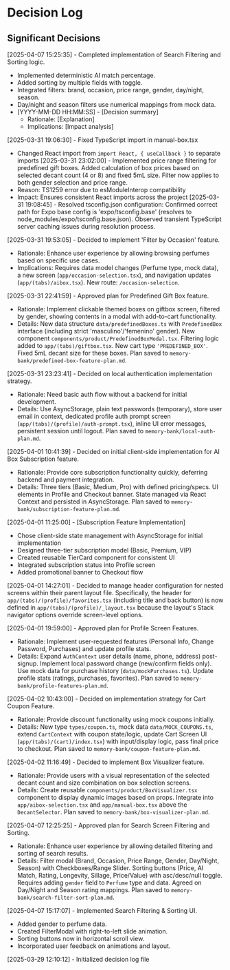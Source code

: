 # Decision Log

## Significant Decisions
[2025-04-07 15:25:35] - Completed implementation of Search Filtering and Sorting logic.
- Implemented deterministic AI match percentage.
- Added sorting by multiple fields with toggle.
- Integrated filters: brand, occasion, price range, gender, day/night, season.
- Day/night and season filters use numerical mappings from mock data.
- [YYYY-MM-DD HH:MM:SS] - [Decision summary]
  - Rationale: [Explanation]
  - Implications: [Impact analysis]

[2025-03-31 19:06:30] - Fixed TypeScript import in manual-box.tsx
- Changed React import from `import React, { useCallback }` to separate imports
[2025-03-31 23:02:00] - Implemented price range filtering for predefined gift boxes. Added calculation of box prices based on selected decant count (4 or 8) and fixed 5mL size. Filter now applies to both gender selection and price range.
- Reason: TS1259 error due to esModuleInterop compatibility
- Impact: Ensures consistent React imports across the project
[2025-03-31 19:08:45] - Resolved tsconfig.json configuration: Confirmed correct path for Expo base config is 'expo/tsconfig.base' (resolves to node_modules/expo/tsconfig.base.json). Observed transient TypeScript server caching issues during resolution process.

[2025-03-31 19:53:05] - Decided to implement 'Filter by Occasion' feature.
  - Rationale: Enhance user experience by allowing browsing perfumes based on specific use cases.
  - Implications: Requires data model changes (Perfume type, mock data), a new screen (`app/occasion-selection.tsx`), and navigation updates (`app/(tabs)/aibox.tsx`). New route: `/occasion-selection`.

[2025-03-31 22:41:59] - Approved plan for Predefined Gift Box feature.
  - Rationale: Implement clickable themed boxes on giftbox screen, filtered by gender, showing contents in a modal with add-to-cart functionality.
  - Details: New data structure `data/predefinedBoxes.ts` with `PredefinedBox` interface (including strict 'masculino'/'femenino' gender). New component `components/product/PredefinedBoxModal.tsx`. Filtering logic added to `app/(tabs)/giftbox.tsx`. New cart type `'PREDEFINED_BOX'`. Fixed 5mL decant size for these boxes. Plan saved to `memory-bank/predefined-box-feature-plan.md`.


[2025-03-31 23:23:41] - Decided on local authentication implementation strategy.
  - Rationale: Need basic auth flow without a backend for initial development.
  - Details: Use AsyncStorage, plain text passwords (temporary), store user email in context, dedicated profile auth prompt screen (`app/(tabs)/(profile)/auth-prompt.tsx`), inline UI error messages, persistent session until logout. Plan saved to `memory-bank/local-auth-plan.md`.


[2025-04-01 10:41:39] - Decided on initial client-side implementation for AI Box Subscription feature.
  - Rationale: Provide core subscription functionality quickly, deferring backend and payment integration.
  - Details: Three tiers (Basic, Medium, Pro) with defined pricing/specs. UI elements in Profile and Checkout banner. State managed via React Context and persisted in AsyncStorage. Plan saved to `memory-bank/subscription-feature-plan.md`.

[2025-04-01 11:25:00] - [Subscription Feature Implementation]
- Chose client-side state management with AsyncStorage for initial implementation
- Designed three-tier subscription model (Basic, Premium, VIP)
- Created reusable TierCard component for consistent UI
- Integrated subscription status into Profile screen
- Added promotional banner to Checkout flow

[2025-04-01 14:27:01] - Decided to manage header configuration for nested screens within their parent layout file. Specifically, the header for `app/(tabs)/(profile)/favorites.tsx` (including title and back button) is now defined in `app/(tabs)/(profile)/_layout.tsx` because the layout's Stack navigator options override screen-level options.


[2025-04-01 19:59:00] - Approved plan for Profile Screen Features.
  - Rationale: Implement user-requested features (Personal Info, Change Password, Purchases) and update profile stats.
  - Details: Expand `AuthContext` user details (name, phone, address) post-signup. Implement local password change (new/confirm fields only). Use mock data for purchase history (`data/mockPurchases.ts`). Update profile stats (ratings, purchases, favorites). Plan saved to `memory-bank/profile-features-plan.md`.


[2025-04-02 10:43:00] - Decided on implementation strategy for Cart Coupon Feature.
  - Rationale: Provide discount functionality using mock coupons initially.
  - Details: New type `types/coupon.ts`, mock data `data/MOCK_COUPONS.ts`, extend `CartContext` with coupon state/logic, update Cart Screen UI (`app/(tabs)/(cart)/index.tsx`) with input/display logic, pass final price to checkout. Plan saved to `memory-bank/coupon-feature-plan.md`.


[2025-04-02 11:16:49] - Decided to implement Box Visualizer feature.
  - Rationale: Provide users with a visual representation of the selected decant count and size combination on box selection screens.
  - Details: Create reusable `components/product/BoxVisualizer.tsx` component to display dynamic images based on props. Integrate into `app/aibox-selection.tsx` and `app/manual-box.tsx` above the `DecantSelector`. Plan saved to `memory-bank/box-visualizer-plan.md`.


[2025-04-07 12:25:25] - Approved plan for Search Screen Filtering and Sorting.
  - Rationale: Enhance user experience by allowing detailed filtering and sorting of search results.
  - Details: Filter modal (Brand, Occasion, Price Range, Gender, Day/Night, Season) with Checkboxes/Range Slider. Sorting buttons (Price, AI Match, Rating, Longevity, Sillage, Price/Value) with asc/desc/null toggle. Requires adding `gender` field to `Perfume` type and data. Agreed on Day/Night and Season rating mappings. Plan saved to `memory-bank/search-filter-sort-plan.md`.

[2025-04-07 15:17:07] - Implemented Search Filtering & Sorting UI.
- Added gender to perfume data.
- Created FilterModal with right-to-left slide animation.
- Sorting buttons now in horizontal scroll view.
- Incorporated user feedback on animations and layout.

[2025-03-29 12:10:12] - Initialized decision log file